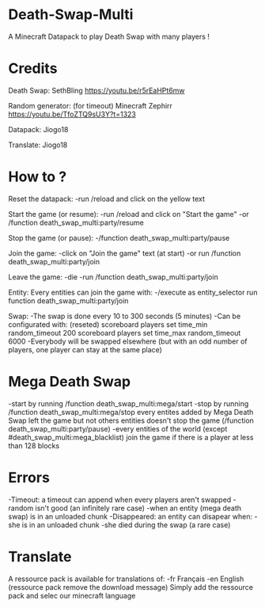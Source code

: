 # Death-Swap-Multi
A Minecraft Datapack to play Death Swap with many players !

# Credits
Death Swap:
SethBling
https://youtu.be/r5rEaHPt6mw

Random generator: (for timeout)
Minecraft Zephirr
https://youtu.be/TfoZTQ9sU3Y?t=1323

Datapack:
Jiogo18

Translate:
Jiogo18


# How to ?
Reset the datapack:
-run /reload and click on the yellow text

Start the game (or resume):
-run /reload and click on "Start the game"
-or /function death_swap_multi:party/resume

Stop the game (or pause):
-/function death_swap_multi:party/pause

Join the game:
-click on "Join the game" text (at start)
-or run /function death_swap_multi:party/join

Leave the game:
-die
-run /function death_swap_multi:party/join

Entity:
Every entities can join the game with:
-/execute as entity_selector run function death_swap_multi:party/join

Swap:
-The swap is done every 10 to 300 seconds (5 minutes)
-Can be configurated with: (reseted)
	scoreboard players set time_min random_timeout 200
	scoreboard players set time_max random_timeout 6000
-Everybody will be swapped elsewhere (but with an odd number of players, one player can stay at the same place)


# Mega Death Swap
-start by running /function death_swap_multi:mega/start
-stop by running /function death_swap_multi:mega/stop
	every entites added by Mega Death Swap left the game but not others entities
	doesn't stop the game (/function death_swap_multi:party/pause)
-every entities of the world (except #death_swap_multi:mega_blacklist) join the game if there is a player at less than 128 blocks


# Errors
-Timeout: a timeout can append when every players aren't swapped
	-random isn't good (an infinitely rare case)
	-when an entity (mega death swap) is in an unloaded chunk
-Disappeared: an entity can disapear when:
	-she is in an unloaded chunk
	-she died during the swap (a rare case)


# Translate
A ressource pack is available for translations of:
-fr Français
-en English (ressource pack remove the download message)
Simply add the ressource pack and selec our minecraft language

